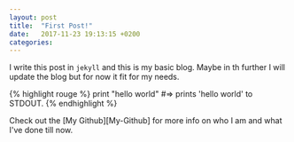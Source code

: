 ```yaml
---
layout: post
title:  "First Post!"
date:   2017-11-23 19:13:15 +0200
categories:
---
```

I write this post in `jekyll` and this is my basic blog. Maybe in th further I will update the blog but for now it fit for my needs.

{% highlight rouge %}
print "hello world"
#=> prints 'hello world' to STDOUT.
{% endhighlight %}

Check out the [My Github][My-Github] for more info on who I am and what I've done till now.

[jekyll-docs]: https://github.com/zwerd
